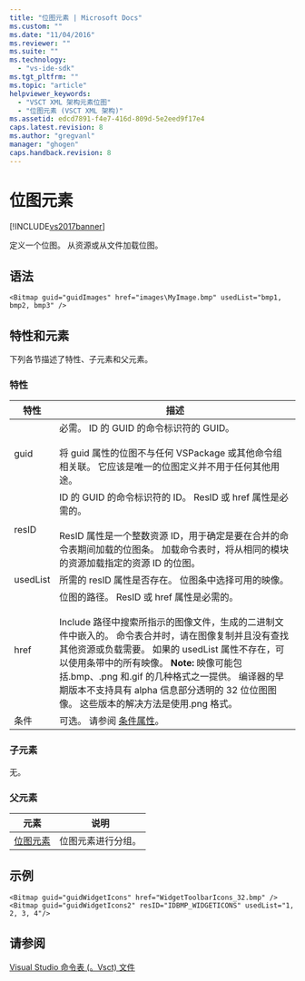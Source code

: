```yaml
---
title: "位图元素 | Microsoft Docs"
ms.custom: ""
ms.date: "11/04/2016"
ms.reviewer: ""
ms.suite: ""
ms.technology: 
  - "vs-ide-sdk"
ms.tgt_pltfrm: ""
ms.topic: "article"
helpviewer_keywords: 
  - "VSCT XML 架构元素位图"
  - "位图元素 (VSCT XML 架构)"
ms.assetid: edcd7891-f4e7-416d-809d-5e2eed9f17e4
caps.latest.revision: 8
ms.author: "gregvanl"
manager: "ghogen"
caps.handback.revision: 8
---
```

# 位图元素
[!INCLUDE[vs2017banner](../code-quality/includes/vs2017banner.md)]

定义一个位图。 从资源或从文件加载位图。  
  
## 语法  
  
```  
<Bitmap guid="guidImages" href="images\MyImage.bmp" usedList="bmp1, bmp2, bmp3" />  
```  
  
## 特性和元素  
 下列各节描述了特性、子元素和父元素。  
  
### 特性  
  
|特性|描述|  
|--------|--------|  
|guid|必需。 ID 的 GUID 的命令标识符的 GUID。<br /><br /> 将 guid 属性的位图不与任何 VSPackage 或其他命令组相关联。  它应该是唯一的位图定义并不用于任何其他用途。|  
|resID|ID 的 GUID 的命令标识符的 ID。 ResID 或 href 属性是必需的。<br /><br /> ResID 属性是一个整数资源 ID，用于确定是要在合并的命令表期间加载的位图条。  加载命令表时，将从相同的模块的资源加载指定的资源 ID 的位图。|  
|usedList|所需的 resID 属性是否存在。 位图条中选择可用的映像。|  
|href|位图的路径。 ResID 或 href 属性是必需的。<br /><br /> Include 路径中搜索所指示的图像文件，生成的二进制文件中嵌入的。  命令表合并时，请在图像复制并且没有查找其他资源或负载需要。  如果的 usedList 属性不存在，可以使用条带中的所有映像。 **Note:**  映像可能包括.bmp、.png 和.gif 的几种格式之一提供。  编译器的早期版本不支持具有 alpha 信息部分透明的 32 位位图图像。 这些版本的解决方法是使用.png 格式。|  
|条件|可选。 请参阅 [条件属性](../extensibility/vsct-xml-schema-conditional-attributes.md)。|  
  
### 子元素  
 无。  
  
### 父元素  
  
|元素|说明|  
|--------|--------|  
|[位图元素](../extensibility/bitmaps-element.md)|位图元素进行分组。|  
  
## 示例  
  
```  
<Bitmap guid="guidWidgetIcons" href="WidgetToolbarIcons_32.bmp" /> <Bitmap guid="guidWidgetIcons2" resID="IDBMP_WIDGETICONS" usedList="1, 2, 3, 4"/>  
```  
  
## 请参阅  
 [Visual Studio 命令表 \(。Vsct\) 文件](../extensibility/internals/visual-studio-command-table-dot-vsct-files.md)